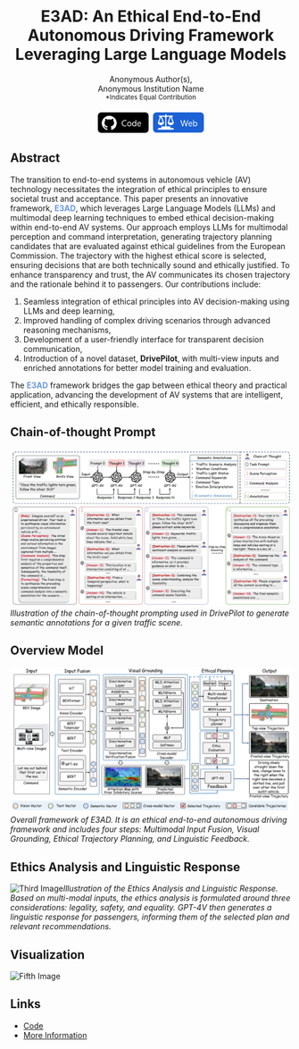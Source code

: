 <div align="center">
  <h1>E3AD: An Ethical End-to-End Autonomous Driving Framework Leveraging Large Language Models</h1>
  <p>Anonymous Author(s),<br>Anonymous Institution Name<br><sup>*Indicates Equal Contribution</sup></p>
</div>

<div align="center">
  <a href="https://anonymous.4open.science/r/E3AD-6711/" style="text-decoration:none;">
    <img src="static/images/pic1.png" width="18%" alt="Code" />
  </a>
  <img src="https://user-images.githubusercontent.com/25839884/218346358-56cc8e2f-a2b8-487f-9088-32480cceabcf.png" width="15%" alt="" />
  <a href="https://a1198482817a.github.io/AAAtest/" style="text-decoration:none;">
    <img src="static/images/pic2.png"width="18%" alt="Website" />
  </a>
</div>

## Abstract

The transition to end-to-end systems in autonomous vehicle (AV) technology necessitates the integration of ethical principles to ensure societal trust and acceptance. This paper presents an innovative framework, <strong style="color: rgb(106, 154, 225);">E3AD</strong>, which leverages Large Language Models (LLMs) and multimodal deep learning techniques to embed ethical decision-making within end-to-end AV systems. Our approach employs LLMs for multimodal perception and command interpretation, generating trajectory planning candidates that are evaluated against ethical guidelines from the European Commission. The trajectory with the highest ethical score is selected, ensuring decisions that are both technically sound and ethically justified. To enhance transparency and trust, the AV communicates its chosen trajectory and the rationale behind it to passengers. Our contributions include:

1. Seamless integration of ethical principles into AV decision-making using LLMs and deep learning,
2. Improved handling of complex driving scenarios through advanced reasoning mechanisms,
3. Development of a user-friendly interface for transparent decision communication,
4. Introduction of a novel dataset, **DrivePilot**, with multi-view inputs and enriched annotations for better model training and evaluation.

The **<strong style="color: rgb(106, 154, 225);">E3AD</strong>** framework bridges the gap between ethical theory and practical application, advancing the development of AV systems that are intelligent, efficient, and ethically responsible.

## Chain-of-thought Prompt

![Chain of Thought](./static/images/cot.png)
*Illustration of the chain-of-thought prompting used in DrivePilot to generate semantic annotations for a given traffic scene.*



## Overview Model

![Model](./static/images/Model.png)  *Overall framework of E3AD. It is an ethical end-to-end autonomous driving framework and includes four steps: Multimodal Input Fusion, Visual Grounding, Ethical Trajectory Planning, and Linguistic Feedback.*



## Ethics Analysis and Linguistic Response

![Third Image](./static/images/oumengxin.png)*Illustration of the Ethics Analysis and Linguistic Response. Based on multi-modal inputs, the ethics analysis is formulated around three considerations: legality, safety, and equality. GPT-4V then generates a linguistic response for passengers, informing them of the selected plan and relevant recommendations.*



## Visualization
![Fifth Image](./static/images/visualization_2.png)



## Links

- [Code](https://anonymous.4open.science/r/E3AD-6711)
- [More Information](https://a1198482817a.github.io/AAAtest/)


